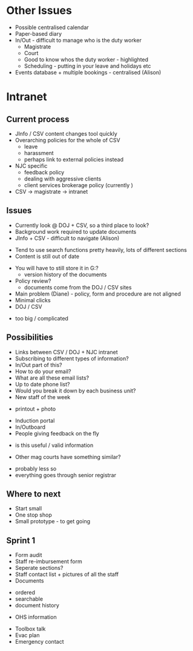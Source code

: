 # Other Issues
* Possible centralised calendar
* Paper-based diary
* In/Out - difficult to manage who is the duty worker
  - Magistrate
  - Court
  - Good to know whos the duty worker - highlighted
  - Scheduling - putting in your leave and holidays etc
* Events database + multiple bookings - centralised (Alison)

# Intranet
## Current process
* JInfo / CSV content changes tool quickly
* Overarching policies for the whole of CSV
  - leave
  - harassment
  - perhaps link to external policies instead
* NJC specific
  - feedback policy
  - dealing with aggressive clients
  - client services brokerage policy (currently )
* CSV -> magistrate -> intranet

## Issues
* Currently look @ DOJ + CSV, so a third place to look?
* Background work required to update documents
* JInfo + CSV - difficult to navigate (Alison)
 - Tend to use search functions pretty heavily, lots of different sections
 - Content is still out of date
* You will have to still store it in G:?
  -  version history of the documents
* Policy review?
  - documents come from the DOJ / CSV sites
* Main problem (Diane) - policy, form and procedure are not aligned
* Minimal clicks
* DOJ / CSV
 - too big / complicated

## Possibilities
* Links between CSV / DOJ + NJC intranet
* Subscribing to different types of information?
* In/Out part of this?
* How to do your email?
* What are all these email lists?
* Up to date phone list?
* Would you break it down by each business unit?
* New staff of the week
 - printout + photo
* Induction portal
* In/Outboard
* People giving feedback on the fly
 - is this useful / valid information
* Other mag courts have something similar?
 - probably less so
 - everything goes through senior registrar

## Where to next
* Start small
* One stop shop
* Small prototype - to get going

## Sprint 1
* Form audit
* Staff re-imbursement form
* Seperate sections?
* Staff contact list + pictures of all the staff
* Documents
 - ordered
 - searchable
 - document history
* OHS information
 - Toolbox talk
 - Evac plan
 - Emergency contact
 
